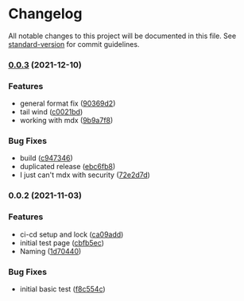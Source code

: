 # Changelog

All notable changes to this project will be documented in this file. See [standard-version](https://github.com/conventional-changelog/standard-version) for commit guidelines.

### [0.0.3](https://github.com/BinPar/bpt-next/compare/v0.0.2...v0.0.3) (2021-12-10)


### Features

* general format fix ([90369d2](https://github.com/BinPar/bpt-next/commit/90369d28fac93ee838a1249f785056fb42d68fa2))
* tail wind ([c0021bd](https://github.com/BinPar/bpt-next/commit/c0021bde89ab9b8b04862f41ba1d40c970c8adf6))
* working with mdx ([9b9a7f8](https://github.com/BinPar/bpt-next/commit/9b9a7f88e9a84b0cdc9516d92849019d89146e41))


### Bug Fixes

* build ([c947346](https://github.com/BinPar/bpt-next/commit/c947346cc827c52ae08c6850514f830ff2bb04e2))
* duplicated release ([ebc6fb8](https://github.com/BinPar/bpt-next/commit/ebc6fb84098349395166824cd6484777a151a3cf))
* I just can't mdx with security ([72e2d7d](https://github.com/BinPar/bpt-next/commit/72e2d7d6192d329df3fd33be414ffc03b5ca93aa))

### 0.0.2 (2021-11-03)


### Features

* ci-cd setup and lock ([ca09add](https://github.com/BinPar/bpt-next/commit/ca09adddd89048c25bd77fc0ec9371d0fde7d0d2))
* initial test page ([cbfb5ec](https://github.com/BinPar/bpt-next/commit/cbfb5ecc36ec7bee06347e8c670f7691b9fcae2c))
* Naming ([1d70440](https://github.com/BinPar/bpt-next/commit/1d70440ce28991f6757b7053c645f616a88040de))


### Bug Fixes

* initial basic test ([f8c554c](https://github.com/BinPar/bpt-next/commit/f8c554c62bedb64597834cbe107f21b4f49fbe11))
